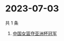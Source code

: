# 2023-07-03

共 1 条

<!-- BEGIN -->
<!-- 最后更新时间 Mon Jul 03 2023 05:02:11 GMT+0800 (China Standard Time) -->

1. [中国女篮夺亚洲杯冠军](https://www.zhihu.com/search?q=中国女篮夺亚洲杯冠军)

<!-- END -->

